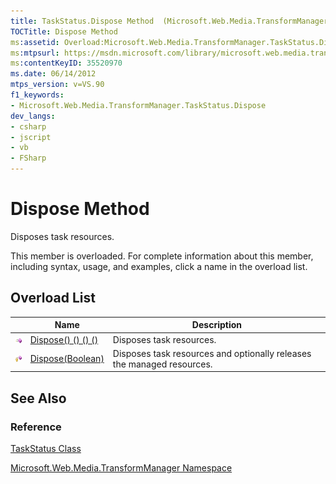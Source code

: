 ```yaml
---
title: TaskStatus.Dispose Method  (Microsoft.Web.Media.TransformManager)
TOCTitle: Dispose Method
ms:assetid: Overload:Microsoft.Web.Media.TransformManager.TaskStatus.Dispose
ms:mtpsurl: https://msdn.microsoft.com/library/microsoft.web.media.transformmanager.taskstatus.dispose(v=VS.90)
ms:contentKeyID: 35520970
ms.date: 06/14/2012
mtps_version: v=VS.90
f1_keywords:
- Microsoft.Web.Media.TransformManager.TaskStatus.Dispose
dev_langs:
- csharp
- jscript
- vb
- FSharp
---
```


# Dispose Method

Disposes task resources.

This member is overloaded. For complete information about this member, including syntax, usage, and examples, click a name in the overload list.

## Overload List

||Name|Description|
|--- |--- |--- |
|![Public method](images/Hh125771.pubmethod(en-us,VS.90).gif "Public method")|[Dispose() () () ()](taskstatus-dispose-method-microsoft-web-media-transformmanager_1.md)|Disposes task resources.|
|![Protected method](images/Hh125771.protmethod(en-us,VS.90).gif "Protected method")|[Dispose(Boolean)](taskstatus-dispose-method-boolean-microsoft-web-media-transformmanager.md)|Disposes task resources and optionally releases the managed resources.|

## See Also

### Reference

[TaskStatus Class](taskstatus-class-microsoft-web-media-transformmanager.md)

[Microsoft.Web.Media.TransformManager Namespace](microsoft-web-media-transformmanager-namespace.md)
